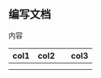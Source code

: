 ## 编写文档

内容



| col1 | col2 |   | col3 |
| ------ | ------ | --- | ------ |
|      |      |   |      |
|      |      |   |      |
